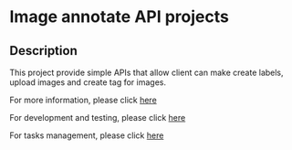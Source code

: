 # Image annotate API projects

## Description

This project provide simple APIs that allow client can make create labels, upload images and create tag for images.

For more information, please click [here](./docs/Information.md)

For development and testing, please click [here](./docs/Development_and_testing.md)

For tasks management, please click [here](./docs/Tasks.md)
